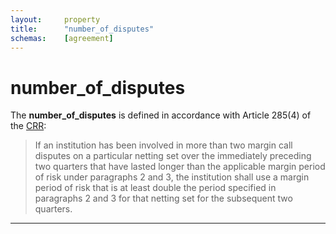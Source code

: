 ```yaml
---
layout:		property
title:		"number_of_disputes"
schemas:	[agreement]
---
```


# number_of_disputes

The **number_of_disputes** is defined in accordance with Article 285(4) of the [CRR][CRR]:
> If an institution has been involved in more than two margin call disputes on a particular netting set over the immediately preceding two quarters that have lasted longer than the applicable margin period of risk under paragraphs 2 and 3, the institution shall use a margin period of risk that is at least double the period specified in paragraphs 2 and 3 for that netting set for the subsequent two quarters.

---
[CRR]: https://eur-lex.europa.eu/legal-content/EN/TXT/?uri=CELEX:02013R0575-20191225